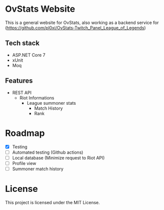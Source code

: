 # OvStats Website
This is a general website for OvStats, also working as a backend service for (https://github.com/pl0xi/OvStats-Twitch_Panel_League_of_Legends)

## Tech stack
- ASP.NET Core 7
- xUnit
- Moq

## Features
- REST API
  - Riot Informations
    - League summoner stats 
      - Match History
      - Rank

# Roadmap
- [x] Testing
- [ ] Automated testing (Github actions)
- [ ] Local database (Minimize request to Riot API)
- [ ] Profile view 
- [ ] Summoner match history

# License
This project is licensed under the MIT License.
